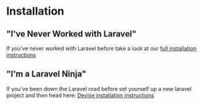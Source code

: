 # Installation

## "I've Never Worked with Laravel"

If you've never worked with Laravel before take a look at our [full installation instructions](/full-installation-instructions)

## "I'm a Laravel Ninja"

If you've been down the Laravel road before set yourself up a new laravel project and then head here: [Devise installation instructions](/devise-installation-instructions)
